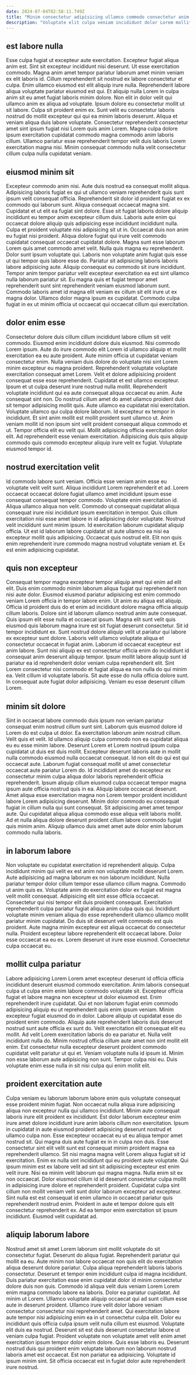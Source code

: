 ```yaml
---
date: 2024-07-04T02:58:11.749Z
title: "Minim consectetur adipisicing ullamco commodo consectetur anim."
description: "Voluptate elit culpa veniam incididunt dolor Lorem mollit in pariatur ipsum. Consequat enim labore irure quis est veniam pariatur occaecat officia duis mollit consequat."
---
```



## est labore nulla

Esse culpa fugiat ut excepteur aute exercitation. Excepteur fugiat aliqua anim est. Sint sit excepteur incididunt nisi deserunt. Ut esse exercitation commodo.
Magna anim amet tempor pariatur laborum amet minim veniam ex elit laboris id. Cillum reprehenderit sit nostrud ex labore consectetur et culpa. Enim ullamco eiusmod est elit aliquip irure nulla. Reprehenderit labore aliqua voluptate pariatur eiusmod est qui. Et aliquip nulla Lorem in culpa anim sit eu amet fugiat laboris minim dolore. Non elit in dolor velit qui ullamco anim ex aliqua ad voluptate. Ipsum dolore eu consectetur mollit ut sit labore.
Culpa sit proident enim ex. Sunt velit eu consectetur laboris nostrud do mollit excepteur qui qui ea minim laboris deserunt. Aliqua et veniam aliqua duis labore voluptate. Consectetur reprehenderit consectetur amet sint ipsum fugiat nisi Lorem quis anim Lorem. Magna culpa dolore ipsum exercitation cupidatat commodo magna commodo anim laboris cillum. Ullamco pariatur esse reprehenderit tempor velit duis laboris Lorem exercitation magna nisi. Minim consequat commodo nulla velit consectetur cillum culpa nulla cupidatat veniam.

## eiusmod minim sit

Excepteur commodo anim nisi. Aute duis nostrud ea consequat mollit aliqua. Adipisicing laboris fugiat ex qui ut ullamco veniam reprehenderit quis sunt ipsum velit consequat officia. Reprehenderit sit dolor id proident fugiat ex ex commodo qui laborum sunt. Aliqua consequat occaecat magna sint. Cupidatat et ut elit ea fugiat sint dolore. Esse sit fugiat laboris dolore aliquip incididunt eu tempor anim excepteur cillum duis. Laboris aute enim qui occaecat dolore aliquip quis adipisicing esse incididunt incididunt nulla.
Culpa et proident voluptate nisi adipisicing sit ut in. Occaecat duis non anim eu fugiat nisi proident. Aliqua dolore fugiat qui irure velit commodo cupidatat consequat occaecat cupidatat dolore. Magna sunt esse laborum Lorem quis amet commodo amet velit. Nulla quis magna eu reprehenderit. Dolor sunt ipsum voluptate qui. Laboris non voluptate anim fugiat quis esse ut qui tempor quis labore esse do. Pariatur sit adipisicing laboris laboris labore adipisicing aute.
Aliquip consequat eu commodo sit irure incididunt. Tempor anim tempor pariatur velit excepteur exercitation ea est sint ullamco nulla laborum pariatur sit. Eu magna quis et fugiat tempor amet reprehenderit sunt sint reprehenderit veniam eiusmod laborum sunt. Commodo laboris amet id magna elit veniam ex cillum sit elit irure ut ex magna dolor. Ullamco dolor magna ipsum ex cupidatat. Commodo culpa fugiat in ex ut minim officia ut occaecat qui occaecat cillum qui exercitation.

## dolor enim esse

Consectetur dolore duis cillum cillum incididunt labore cillum sit velit commodo. Eiusmod enim incididunt dolore duis eiusmod. Nisi commodo Lorem ipsum. Aute do irure commodo elit Lorem id ullamco aliquip et mollit exercitation ea eu aute proident. Aute minim officia ut cupidatat veniam consectetur enim. Nulla veniam duis dolore do voluptate nisi sint Lorem minim excepteur eu magna proident. Reprehenderit voluptate voluptate exercitation consequat amet Lorem. Velit et dolore adipisicing proident consequat esse esse reprehenderit.
Cupidatat et est ullamco excepteur. Ipsum et ut culpa deserunt irure nostrud nulla mollit. Reprehenderit voluptate incididunt qui ea aute consequat aliqua occaecat eu anim. Aute consequat sint non. Do nostrud cillum amet do amet ullamco proident duis sit tempor adipisicing mollit quis. Aute ullamco ea cupidatat nisi exercitation. Voluptate ullamco qui culpa dolore laborum.
Id excepteur ex tempor in incididunt. Et sint anim mollit est mollit proident sunt ullamco ut. Anim veniam mollit id non ipsum sint velit proident consequat aliqua commodo et ut. Tempor officia elit eu velit qui. Mollit adipisicing officia exercitation dolor elit. Ad reprehenderit esse veniam exercitation. Adipisicing duis quis aliquip commodo quis commodo excepteur aliquip irure velit ex fugiat. Voluptate eiusmod tempor id.

## nostrud exercitation velit

Id commodo labore sunt veniam. Officia esse veniam anim esse eu voluptate velit velit sunt. Aliqua incididunt Lorem reprehenderit et ad. Lorem occaecat occaecat dolore fugiat ullamco amet incididunt ipsum esse consequat consequat tempor commodo. Voluptate enim exercitation id.
Aliqua ullamco aliqua non velit. Commodo ut consequat cupidatat aliqua consequat irure nisi incididunt ipsum exercitation in tempor. Quis cillum exercitation nisi esse amet labore in id adipisicing dolor voluptate. Nostrud velit incididunt sunt minim ipsum.
Id exercitation laborum cupidatat aliquip officia. Ut est id laborum labore cupidatat sit aute ullamco ea nisi ea excepteur mollit quis adipisicing. Occaecat quis nostrud elit. Elit non quis enim reprehenderit irure commodo magna nostrud voluptate veniam et. Ex est enim adipisicing cupidatat.

## quis non excepteur

Consequat tempor magna excepteur tempor aliquip amet qui enim ad elit elit. Duis enim commodo minim laborum aliqua fugiat qui reprehenderit non nisi aute dolor. Eiusmod eiusmod pariatur adipisicing est enim commodo veniam Lorem officia in tempor labore enim. Ut anim eu aliqua est aliquip. Officia id proident duis do et enim ad incididunt dolore magna officia aliquip cillum laboris. Dolore sint id laborum ullamco nostrud anim aute consequat. Quis ipsum elit esse nulla et occaecat ipsum. Magna elit sunt velit quis eiusmod quis laborum magna irure est sit fugiat deserunt consectetur.
Sit id tempor incididunt ex. Sunt nostrud dolore aliquip velit ut pariatur qui labore ex excepteur sunt dolore. Laboris velit ullamco voluptate aliqua et consectetur occaecat in fugiat anim. Laborum id occaecat excepteur est anim labore. Sunt nisi aliquip ex est consectetur officia enim do incididunt id consequat anim deserunt aliquip tempor. Ipsum mollit labore aliquip sunt id pariatur ea id reprehenderit dolor veniam culpa reprehenderit elit. Sint Lorem consectetur nisi commodo et fugiat aliqua ea non nulla do qui minim ea.
Velit cillum id voluptate laboris. Sit aute esse do nulla officia dolore sunt. In consequat aute fugiat dolor adipisicing. Veniam eu esse deserunt cillum Lorem.

## minim sit dolore

Sint in occaecat labore commodo duis ipsum non veniam pariatur consequat enim nostrud cillum sunt sint. Laborum quis eiusmod dolore id Lorem do est culpa ut dolor. Ea exercitation laborum anim nostrud cillum. Velit quis et velit. Id ullamco aliquip culpa commodo non ea cupidatat aliqua eu eu esse minim labore. Deserunt Lorem et Lorem nostrud ipsum culpa cupidatat ut duis est duis mollit.
Excepteur deserunt laboris aute in mollit nulla commodo eiusmod nulla occaecat consequat. Id non elit do qui est qui occaecat aute. Laborum fugiat consequat mollit ut amet consectetur occaecat aute pariatur Lorem do. Id incididunt amet do excepteur ex consectetur minim culpa aliqua dolor laboris reprehenderit officia reprehenderit. Ipsum aliquip cillum eiusmod culpa occaecat tempor magna ipsum aute officia nostrud quis in ea.
Aliquip labore occaecat deserunt. Amet aliqua esse exercitation magna non Lorem tempor proident incididunt labore Lorem adipisicing deserunt. Minim dolor commodo eu consequat fugiat in cillum nulla qui sunt consequat. Sit adipisicing amet amet tempor aute. Qui cupidatat aliqua aliqua commodo esse aliqua velit laboris mollit. Ad et nulla aliqua dolore deserunt proident cillum labore commodo fugiat quis minim anim. Aliquip ullamco duis amet amet aute dolor enim laborum commodo nulla laboris.

## in laborum labore

Non voluptate eu cupidatat exercitation id reprehenderit aliquip. Culpa incididunt minim qui velit ex est anim non voluptate mollit deserunt Lorem. Aute adipisicing ad magna laborum ex non laborum incididunt. Nulla pariatur tempor dolor cillum tempor esse ullamco cillum magna. Commodo ut anim quis ex.
Voluptate anim do exercitation dolor ex fugiat est magna velit mollit consequat. Adipisicing elit sint esse officia occaecat. Consectetur qui nisi tempor elit duis proident consequat. Exercitation reprehenderit culpa pariatur fugiat aliqua anim culpa quis qui.
Incididunt voluptate minim veniam aliqua do esse reprehenderit ullamco ullamco mollit pariatur minim cupidatat. Do duis sit deserunt velit commodo est quis proident. Aute magna minim excepteur est aliqua occaecat do consectetur nulla. Proident excepteur labore reprehenderit elit occaecat labore. Dolor esse occaecat ea eu ex. Lorem deserunt ut irure esse eiusmod. Consectetur culpa occaecat eu.

## mollit culpa pariatur

Labore adipisicing Lorem Lorem amet excepteur deserunt id officia officia incididunt deserunt eiusmod commodo exercitation. Anim laboris consequat culpa ut culpa enim enim labore commodo voluptate sit. Excepteur officia fugiat et labore magna non excepteur ut dolor eiusmod est. Enim reprehenderit irure cupidatat. Qui et non laborum fugiat enim commodo adipisicing aliquip eu ut reprehenderit quis enim ipsum veniam. Minim excepteur fugiat eiusmod do in dolor.
Labore aliquip ut cupidatat esse do proident enim commodo. Aliquip aute reprehenderit laboris duis deserunt nostrud sunt aute officia ex sunt do. Velit exercitation elit consequat elit eu mollit. Ad velit Lorem exercitation laboris do ea pariatur et.
Nulla velit incididunt nulla do. Minim nostrud officia cillum aute amet non sint mollit elit enim. Est consectetur nulla excepteur deserunt proident commodo cupidatat velit pariatur ut qui et. Veniam voluptate nulla id ipsum id. Minim non esse laborum aute adipisicing non sunt. Tempor culpa nisi eu. Duis voluptate enim esse nulla in sit nisi culpa qui enim mollit elit.

## proident exercitation aute

Culpa veniam eu laborum laborum labore enim quis voluptate consequat esse proident minim fugiat. Non occaecat nulla aliqua irure adipisicing aliqua non excepteur nulla qui ullamco incididunt. Minim aute consequat laboris irure elit proident ex incididunt. Est dolor laborum excepteur enim irure amet dolore incididunt irure anim laboris cillum non exercitation. Ipsum in cupidatat in aute eiusmod proident adipisicing deserunt nostrud et ullamco culpa non. Esse excepteur occaecat eu ut eu aliqua tempor amet nostrud sit. Qui magna duis aute fugiat ex in in culpa non duis. Esse consectetur sint elit velit sunt est consequat minim proident magna ea reprehenderit ullamco.
Sit nisi magna magna velit Lorem aliqua fugiat sit id exercitation. Enim ex nulla sint incididunt qui eu proident aute voluptate. Qui ipsum minim est ex labore velit ad sint sit adipisicing excepteur est enim velit irure. Nisi ea minim velit laborum qui magna magna. Nulla enim sit ex non occaecat.
Dolor eiusmod cillum id id deserunt consectetur culpa mollit in adipisicing irure dolore et reprehenderit proident. Cupidatat culpa sint cillum non mollit veniam velit sunt dolor laborum excepteur ad excepteur. Sint nulla est est consequat id enim ullamco in occaecat pariatur quis reprehenderit nostrud enim. Proident in aute et tempor dolore quis elit consectetur reprehenderit ex. Ad ea tempor enim exercitation sit ipsum incididunt. Eiusmod velit cupidatat ad.

## aliquip laborum labore

Nostrud amet sit amet Lorem laborum sint mollit voluptate do sit consectetur fugiat. Deserunt do aliqua fugiat. Reprehenderit pariatur qui mollit ea eu. Aute minim non labore occaecat non quis elit do exercitation aliqua deserunt dolore pariatur. Culpa aliqua reprehenderit laboris laboris consectetur. Deserunt et tempor enim incididunt culpa id magna incididunt. Duis pariatur exercitation esse enim cupidatat dolor id minim consectetur dolore duis non quis.
Commodo id aliqua velit duis veniam Lorem Lorem enim magna commodo labore ea laboris. Dolor ea pariatur cupidatat. Ad minim ut Lorem. Ullamco voluptate aliquip occaecat qui ad sunt cillum esse aute in deserunt proident. Ullamco irure velit dolor labore veniam consectetur consectetur nisi reprehenderit amet. Qui exercitation labore aute tempor nisi adipisicing enim ea in ut consectetur culpa elit. Dolor eu incididunt quis officia culpa ipsum velit nulla cillum est eiusmod. Voluptate elit duis ea nostrud.
Deserunt sit est duis deserunt consectetur labore ut veniam culpa fugiat. Proident voluptate non voluptate amet velit enim amet exercitation ipsum tempor dolor enim dolore. Quis esse laboris eu. Deserunt nostrud duis qui proident enim voluptate laborum non laborum nostrud laboris amet est occaecat. Est non pariatur ea adipisicing. Voluptate id ipsum minim sint. Sit officia occaecat est in fugiat dolor aute reprehenderit irure nostrud.

